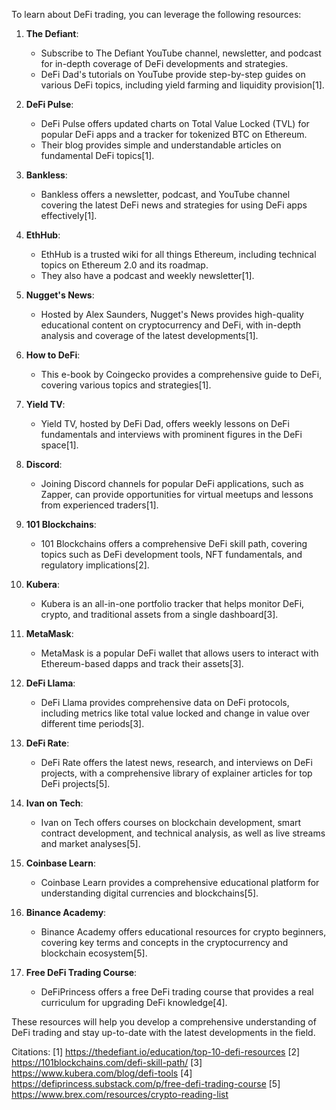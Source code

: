 To learn about DeFi trading, you can leverage the following resources:

1. **The Defiant**:
   - Subscribe to The Defiant YouTube channel, newsletter, and podcast for in-depth coverage of DeFi developments and strategies.
   - DeFi Dad's tutorials on YouTube provide step-by-step guides on various DeFi topics, including yield farming and liquidity provision[1].

2. **DeFi Pulse**:
   - DeFi Pulse offers updated charts on Total Value Locked (TVL) for popular DeFi apps and a tracker for tokenized BTC on Ethereum.
   - Their blog provides simple and understandable articles on fundamental DeFi topics[1].

3. **Bankless**:
   - Bankless offers a newsletter, podcast, and YouTube channel covering the latest DeFi news and strategies for using DeFi apps effectively[1].

4. **EthHub**:
   - EthHub is a trusted wiki for all things Ethereum, including technical topics on Ethereum 2.0 and its roadmap.
   - They also have a podcast and weekly newsletter[1].

5. **Nugget's News**:
   - Hosted by Alex Saunders, Nugget's News provides high-quality educational content on cryptocurrency and DeFi, with in-depth analysis and coverage of the latest developments[1].

6. **How to DeFi**:
   - This e-book by Coingecko provides a comprehensive guide to DeFi, covering various topics and strategies[1].

7. **Yield TV**:
   - Yield TV, hosted by DeFi Dad, offers weekly lessons on DeFi fundamentals and interviews with prominent figures in the DeFi space[1].

8. **Discord**:
   - Joining Discord channels for popular DeFi applications, such as Zapper, can provide opportunities for virtual meetups and lessons from experienced traders[1].

9. **101 Blockchains**:
   - 101 Blockchains offers a comprehensive DeFi skill path, covering topics such as DeFi development tools, NFT fundamentals, and regulatory implications[2].

10. **Kubera**:
    - Kubera is an all-in-one portfolio tracker that helps monitor DeFi, crypto, and traditional assets from a single dashboard[3].

11. **MetaMask**:
    - MetaMask is a popular DeFi wallet that allows users to interact with Ethereum-based dapps and track their assets[3].

12. **DeFi Llama**:
    - DeFi Llama provides comprehensive data on DeFi protocols, including metrics like total value locked and change in value over different time periods[3].

13. **DeFi Rate**:
    - DeFi Rate offers the latest news, research, and interviews on DeFi projects, with a comprehensive library of explainer articles for top DeFi projects[5].

14. **Ivan on Tech**:
    - Ivan on Tech offers courses on blockchain development, smart contract development, and technical analysis, as well as live streams and market analyses[5].

15. **Coinbase Learn**:
    - Coinbase Learn provides a comprehensive educational platform for understanding digital currencies and blockchains[5].

16. **Binance Academy**:
    - Binance Academy offers educational resources for crypto beginners, covering key terms and concepts in the cryptocurrency and blockchain ecosystem[5].

17. **Free DeFi Trading Course**:
    - DeFiPrincess offers a free DeFi trading course that provides a real curriculum for upgrading DeFi knowledge[4].

These resources will help you develop a comprehensive understanding of DeFi trading and stay up-to-date with the latest developments in the field.

Citations:
[1] https://thedefiant.io/education/top-10-defi-resources
[2] https://101blockchains.com/defi-skill-path/
[3] https://www.kubera.com/blog/defi-tools
[4] https://defiprincess.substack.com/p/free-defi-trading-course
[5] https://www.brex.com/resources/crypto-reading-list